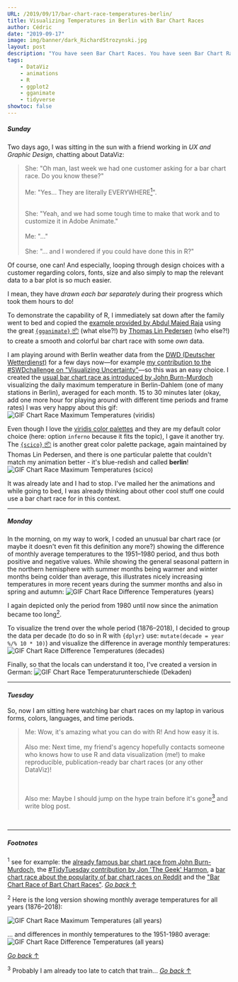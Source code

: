 ```yaml
---
URL: /2019/09/17/bar-chart-race-temperatures-berlin/
title: Visualizing Temperatures in Berlin with Bar Chart Races
author: Cédric
date: "2019-09-17"
image: img/banner/dark_RichardStrozynski.jpg
layout: post
description: "You have seen Bar Chart Races. You have seen Bar Chart Races of Bar Chart Races. Here are some more visualizing monthly temperatures in Berlin! Yes, I jumped on the hype train. Of course, using {ggplot2} and {gganimate}."
tags:
    - DataViz
    - animations
    - R
    - ggplot2
    - gganimate
    - tidyverse
showtoc: false
---
```


##### *Sunday*

Two days ago, I was sitting in the sun with a friend working in *UX and Graphic Design*, chatting about DataViz:

>She: "Oh man, last week we had one customer asking for a bar chart race. Do you know these?"  
> <br>
>Me: "Yes... They are literally EVERYWHERE<a href="#section1"><sup>1</sup></a>".<p id="back1"></p>
> <br>
>She: "Yeah, and we had some tough time to make that work and to customize it in Adobe Animate."  
> <br>
>Me: "..."  
> <br>
>She: "... and I wondered if you could have done this in R?"

Of course, one can! And especially, looping through design choices with a customer regarding colors, fonts, size and also simply to map the relevant data to a bar plot is so much easier.  

I mean, they have *drawn each bar separately* during their progress which took them hours to do!

To demonstrate the capability of R, I immediately sat down after the family went to bed and copied the [example provided by Abdul Majed Raja](https://github.com/amrrs/animated_bar_charts_in_R) using the great [`{gganimate}` 📦](https://gganimate.com/) (what else?!) by [Thomas Lin Pedersen](https://www.data-imaginist.com/about/) (who else?!) to create a smooth and colorful bar chart race with some *own* data.

I am playing around with Berlin weather data from the [DWD (Deutscher Wetterdienst)](https://www.dwd.de/DE/leistungen/klimadatendeutschland/klarchivtagmonat.html) for a few days now⁠—for example [my contribution to the #SWDchallenge on "Visualizing Uncertainty"](https://twitter.com/CedScherer/status/1170674809983905792)⁠—so this was an easy choice. I created the [usual bar chart race as introduced by John Burn-Murdoch](https://twitter.com/jburnmurdoch/status/1107552367795412992?lang=en) visualizing the daily maximum temperature in Berlin-Dahlem (one of many stations in Berlin), averaged for each month. 15 to 30 minutes later (okay, add one more hour for playing around with different time periods and frame rates) I was very happy  about this gif:
![GIF Chart Race Maximum Temperatures (viridis)](/img/bar-races/dwd_anim_max_viridis_short.gif)

Even though I love the [viridis color palettes](https://cran.r-project.org/web/packages/viridis/vignettes/intro-to-viridis.html) and they are my default color choice (here: option `inferno` because it fits the topic), I gave it another try. The [`{scico}` 📦](https://github.com/thomasp85/scico) is another great color palette package, again maintained by Thomas Lin Pedersen, and there is one particular palette that couldn't match my animation better - it's blue-redish and called **berlin**!
![GIF Chart Race Maximum Temperatures (scico)](/img/bar-races/dwd_anim_max_scico_short.gif)

It was already late and I had to stop. I've mailed her the animations and while going to bed, I was already thinking about other cool stuff one could use a bar chart race for in this context.

***

##### *Monday*

In the morning, on my way to work, I coded an unusual bar chart race (or maybe it doesn't even fit this definition any more?) showing the difference of monthly average temperatures to the 1951–1980 period, and thus both positive and negative values. While showing the general seasonal pattern in the northern hemisphere with summer months being warmer and winter months being colder than average, this illustrates nicely increasing temperatures in more recent years during the summer months and also in spring and autumn:
![GIF Chart Race Difference Temperatures (years)](/img/bar-races/dwd_anim_diff_yrs_short.gif)


I again depicted only the period from 1980 until now since the animation became too long<a href="#section2"><sup>2</sup></a>.<p id="back2"></p>
To visualize the trend over the whole period (1876–2018), I decided to group the data per decade (to do so in R with `{dplyr}` use: `mutate(decade = year %/% 10 * 10)`) and visualize the difference in average monthly temperatures:  
![GIF Chart Race Difference Temperatures (decades)](/img/bar-races/dwd_anim_diff_dec.gif)

Finally, so that the locals can understand it too, I've created a version in German:
![GIF Chart Race Temperaturunterschiede (Dekaden)](/img/bar-races/dwd_anim_diff_dec_ger.gif)

***

#### *Tuesday*

So, now I am sitting here watching bar chart races on my laptop in various forms, colors, languages, and time periods.

>Me: Wow, it's amazing what you can do with R! And how easy it is.  
> <br>
>Also me: Next time, my friend's agency hopefully contacts someone who knows how to use R and data visualization (me!) to make reproducible, publication-ready bar chart races (or any other DataViz)!  
> <p id="back3"><br>
></p>Also me: Maybe I should jump on the hype train before it's gone<a href="#section3"><sup>3</sup></a> and write blog post.

<br>

***

##### *Footnotes*

<p id="section1"><sup>1</sup> see for example: the <a href="https://twitter.com/jburnmurdoch/status/1107552367795412992?lang=en">already famous bar chart race from John Burn-Murdoch</a>, the <a href="https://twitter.com/JonTheGeek/status/1172259966260064258">#TidyTuesday contribution by Jon 'The Geek' Harmon</a>, a <a href="https://www.youtube.com/watch?v=Qvz6xEkSp94">bar chart race about the popularity of bar chart races on Reddit</a> and the <a href="https://twitter.com/bizweekgraphics/status/1169232409767886848">"Bar Chart Race of Bart Chart Races"</a>.   <a href="#back1"><i>Go back</i> ↑</a></p>

<p id="section2"><sup>2</sup> Here is the long version showing monthly average temperatures for all years (1876–2018):</a></p>
<img src="/img/bar-races/dwd_anim_max_scico_long_fast.gif" alt="GIF Chart Race Maximum Temperatures (all years)">

... and differences in monthly temperatures to the 1951-1980 average:
<img src="/img/bar-races/dwd_anim_diff_yrs_long_fast.gif" alt="GIF Chart Race Difference Temperatures (all years)">


<a href="#back2"><i>Go back</i> ↑</a>

<p id="section3"><sup>3</sup> Probably I am already too late to catch that train... <a href="#back3"><i>Go back</i> ↑</a></p>
